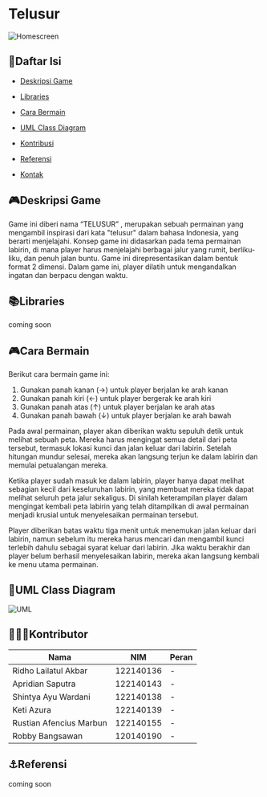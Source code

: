 # Telusur
![Homescreen](assets\MENU.gif)
## 📖Daftar Isi
- [Deskripsi Game](#deskripsi-game)

- [Libraries](#libraries)

- [Cara Bermain](#cara-bermain)

- [UML Class Diagram](#uml-class-diagram)

- [Kontribusi](#kontributor)

- [Referensi](#referensi)

- [Kontak](#kontak)


## 🎮Deskripsi Game
Game ini diberi nama “TELUSUR” , merupakan sebuah permainan yang mengambil inspirasi dari kata "telusur" dalam bahasa Indonesia, yang berarti menjelajahi. Konsep game ini didasarkan pada tema permainan labirin, di mana player harus menjelajahi berbagai jalur yang rumit, berliku-liku, dan penuh jalan buntu. Game ini direpresentasikan dalam bentuk format 2 dimensi. Dalam game ini, player dilatih untuk mengandalkan ingatan dan berpacu dengan waktu.

## 📚Libraries
coming soon

## 🎮Cara Bermain
Berikut cara bermain game ini:
1. Gunakan panah kanan (→) untuk player berjalan ke arah kanan
2. Gunakan panah kiri (←) untuk player bergerak ke arah kiri
3. Gunakan panah atas (↑) untuk player berjalan ke arah atas
4. Gunakan panah bawah (↓) untuk player berjalan ke arah bawah

Pada awal permainan, player akan diberikan waktu sepuluh detik untuk melihat sebuah peta. Mereka harus mengingat semua detail dari peta tersebut, termasuk lokasi kunci dan jalan keluar dari labirin. Setelah hitungan mundur selesai, mereka akan langsung terjun ke dalam labirin dan memulai petualangan mereka.

Ketika player sudah masuk ke dalam labirin, player hanya dapat melihat sebagian kecil dari keseluruhan labirin, yang membuat mereka tidak dapat melihat seluruh peta jalur  sekaligus. Di sinilah keterampilan player dalam mengingat kembali peta labirin yang telah ditampilkan di awal permainan menjadi krusial untuk menyelesaikan permainan tersebut.

Player diberikan batas waktu tiga menit untuk menemukan jalan keluar dari labirin, namun sebelum itu mereka harus mencari dan
mengambil kunci terlebih dahulu sebagai syarat keluar dari labirin. Jika waktu berakhir dan player belum berhasil menyelesaikan labirin, mereka akan langsung kembali ke menu utama permainan.

## 📖UML Class Diagram
![UML](assets\UML.jpg)

## 👨🏽‍💻Kontributor
| Nama | NIM | Peran |
| ---- | --- | ---- |
| Ridho Lailatul Akbar | 122140136 | - |
| Apridian Saputra | 122140143 | - |
| Shintya Ayu Wardani | 122140138 | - |
| Keti Azura | 122140139 | - |
| Rustian Afencius Marbun | 122140155 | - | 
| Robby Bangsawan | 120140190 | - |

## ⚓Referensi
coming soon


